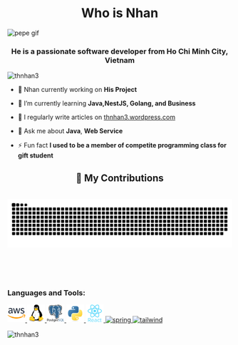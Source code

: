 <h1 align="center">Who is Nhan</h1>
<img src="https://i.pinimg.com/originals/3a/e7/52/3ae7525b898c8a82210799255f72ec61.gif" width="240" height="240" alt="pepe gif" />
<h3 align="center">He is a passionate software developer from Ho Chi Minh City, Vietnam</h3>

<p align="left"> <img src="https://komarev.com/ghpvc/?username=thnhan3&label=Profile%20views&color=0e75b6&style=flat" alt="thnhan3" /> </p>

- 🔭 Nhan currently working on **His Project**

- 🌱 I’m currently learning **Java,NestJS, Golang, and Business**

- 📝 I regularly write articles on [thnhan3.wordpress.com](thnhan3.wordpress.com)

- 💬 Ask me about <b>Java</b>, <b>Web Service</b>

- ⚡ Fun fact **I used to be a member of competite programming class for gift student**

</p>
<div align="center">
  <h2>🐍 My Contributions </h2>
  <br>
  <img alt="snake eating my contributions" src="https://github.com/thnhan3/thnhan3/blob/output/github-contribution-grid-snake.svg" />
  
  <br/><br/><br/>
</div>

<h3 align="left">Languages and Tools:</h3>
<p align="left">
        <a href="https://aws.amazon.com" target="_blank" rel="noreferrer">
            <img src="https://raw.githubusercontent.com/devicons/devicon/master/icons/amazonwebservices/amazonwebservices-original-wordmark.svg"
                alt="aws" width="40" height="40" /> </a> <a href="https://www.linux.org/" target="_blank"
            rel="noreferrer">
            <img src="https://raw.githubusercontent.com/devicons/devicon/master/icons/linux/linux-original.svg"
                alt="linux" width="40" height="40" /> </a>
        <a href="https://www.postgresql.org" target="_blank" rel="noreferrer"> <img
                src="https://raw.githubusercontent.com/devicons/devicon/master/icons/postgresql/postgresql-original-wordmark.svg"
                alt="postgresql" width="40" height="40" /> </a> <a href="https://www.python.org" target="_blank"
            rel="noreferrer"> <img
                src="https://raw.githubusercontent.com/devicons/devicon/master/icons/python/python-original.svg"
                alt="python" width="40" height="40" /> </a> <a href="https://reactjs.org/" target="_blank"
            rel="noreferrer">
            <img src="https://raw.githubusercontent.com/devicons/devicon/master/icons/react/react-original-wordmark.svg"
                alt="react" width="40" height="40" /> </a> <a href="https://spring.io/" target="_blank"
            rel="noreferrer">
            <img src="https://www.vectorlogo.zone/logos/springio/springio-icon.svg" alt="spring" width="40"
                height="40" />
        </a> <a href="https://tailwindcss.com/" target="_blank" rel="noreferrer"> <img
                src="https://www.vectorlogo.zone/logos/tailwindcss/tailwindcss-icon.svg" alt="tailwind" width="40"
                height="40" /> </a>
    </p>

<p><img align="center" src="https://github-readme-stats.vercel.app/api/top-langs?username=thnhan3&show_icons=true&locale=en&layout=compact" alt="thnhan3" /></p>

